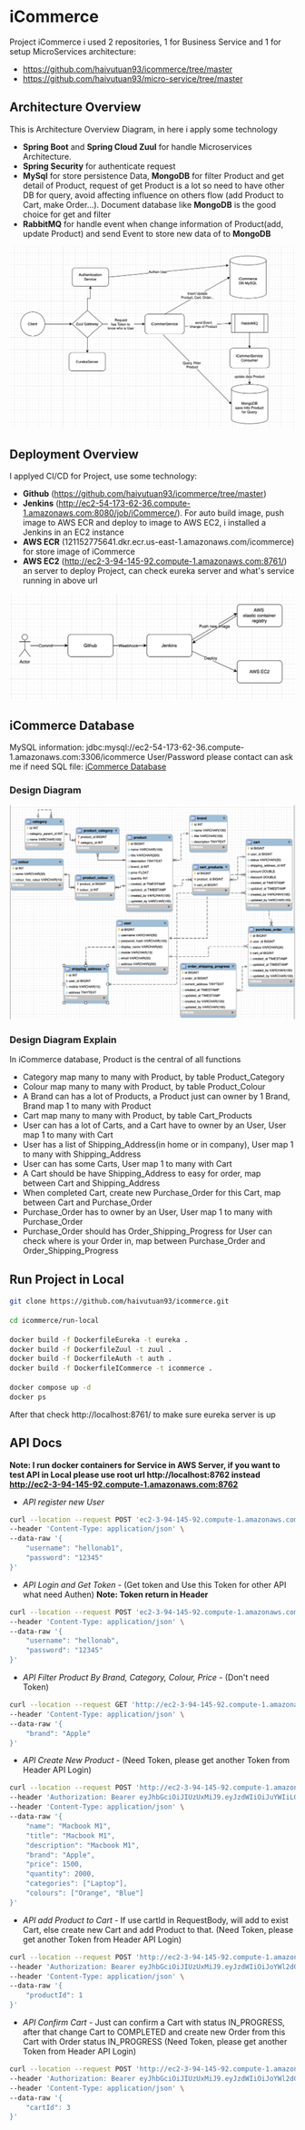# iCommerce
Project iCommerce i used 2 repositories, 1 for Business Service and 1 for setup MicroServices architecture:
* https://github.com/haivutuan93/icommerce/tree/master
* https://github.com/haivutuan93/micro-service/tree/master
## Architecture Overview
This is Architecture Overview Diagram, in here i apply some technology

* **Spring Boot** and **Spring Cloud Zuul** for handle Microservices Architecture.
* **Spring Security** for authenticate request
* **MySql** for store persistence Data, **MongoDB** for filter Product and get detail of Product, request of get Product is a lot so need to have other DB for query, avoid affecting influence on others flow (add Product to Cart, make Order...). Document database like **MongoDB** is the good choice for get and filter
* **RabbitMQ** for handle event when change information of Product(add, update Product) and send Event to store new data of to **MongoDB**

![database-icommerce](https://github.com/haivutuan93/icommerce/blob/master/src/main/resources/image/ArchitectDiagram.png?raw=true)

## Deployment Overview
I applyed CI/CD for Project, use some technology:
* **Github** (https://github.com/haivutuan93/icommerce/tree/master)
* **Jenkins** (http://ec2-54-173-62-36.compute-1.amazonaws.com:8080/job/iCommerce/). For auto build image, push image to AWS ECR and deploy to image to AWS EC2, i installed a Jenkins in an EC2 instance
* **AWS ECR** (121152775641.dkr.ecr.us-east-1.amazonaws.com/icommerce) for store image of iCommerce
* **AWS EC2** (http://ec2-3-94-145-92.compute-1.amazonaws.com:8761/) an server to deploy Project, can check eureka server and what's service running in above url

![deployment-icommerce](https://github.com/haivutuan93/icommerce/blob/master/src/main/resources/image/Deployment.png?raw=true)



## iCommerce Database
MySQL information: jdbc:mysql://ec2-54-173-62-36.compute-1.amazonaws.com:3306/icommerce
User/Password please contact can ask me if need
SQL file: [iCommerce Database](https://github.com/haivutuan93/icommerce/blob/main/src/main/resources/sql/summary.sql)
### Design Diagram

![database-icommerce](https://raw.githubusercontent.com/haivutuan93/icommerce/master/src/main/resources/image/DatabaseDesign.png)

### Design Diagram Explain
In iCommerce database, Product is the central of all functions
* Category map many to many with Product, by table Product_Category
* Colour map many to many with Product, by table Product_Colour
* A Brand can has a lot of Products, a Product just can owner by 1 Brand, Brand map 1 to many with Product
* Cart map many to many with Product, by table Cart_Products
* User can has a lot of Carts, and a Cart have to owner by an User, User map 1 to many with Cart
* User has a list of Shipping_Address(in home or in company), User map 1 to many with Shipping_Address
* User can has some Carts, User map 1 to many with Cart
* A Cart should be have Shipping_Address to easy for order, map between Cart and Shipping_Address
* When completed Cart, create new Purchase_Order for this Cart, map between Cart and Purchase_Order
* Purchase_Order has to owner by an User, User map 1 to many with Purchase_Order
* Purchase_Order should has Order_Shipping_Progress for User can check where is your Order in, map between Purchase_Order and Order_Shipping_Progress

## Run Project in Local
```sh
git clone https://github.com/haivutuan93/icommerce.git

cd icommerce/run-local

docker build -f DockerfileEureka -t eureka .
docker build -f DockerfileZuul -t zuul .
docker build -f DockerfileAuth -t auth .
docker build -f DockerfileICommerce -t icommerce .

docker compose up -d
docker ps
```
After that check http://localhost:8761/ to make sure eureka server is up

## API Docs
**Note: I run docker containers for Service in AWS Server, if you want to test API in Local please use root url http://localhost:8762 instead http://ec2-3-94-145-92.compute-1.amazonaws.com:8762**
* _API register new User_
```sh
curl --location --request POST 'ec2-3-94-145-92.compute-1.amazonaws.com:8762/auth/register' \
--header 'Content-Type: application/json' \
--data-raw '{
    "username": "hellonab1",
    "password": "12345"
}'
```
* _API Login and Get Token_ - (Get token and Use this Token for other API what need Authen)
  **Note: Token return in Header**
```sh
curl --location --request POST 'ec2-3-94-145-92.compute-1.amazonaws.com:8762/auth' \
--header 'Content-Type: application/json' \
--data-raw '{
    "username": "hellonab",
    "password": "12345"
}'
```
* _API Filter Product By Brand, Category, Colour, Price_ - (Don't need Token)
```sh
curl --location --request GET 'http://ec2-3-94-145-92.compute-1.amazonaws.com:8762/icommerce/product/filter' \
--header 'Content-Type: application/json' \
--data-raw '{
    "brand": "Apple"
}'
```
* _API Create New Product_ - (Need Token, please get another Token from Header API Login)
```sh
curl --location --request POST 'http://ec2-3-94-145-92.compute-1.amazonaws.com:8762/icommerce/product/add' \
--header 'Authorization: Bearer eyJhbGciOiJIUzUxMiJ9.eyJzdWIiOiJuYWIiLCJhdXRob3JpdGllcyI6WyJST0xFX1VTRVIiXSwiaWF0IjoxNjYzODA3MTQ2LCJleHAiOjE2NjM4NDMxNDZ9.ikYo-M94iFlHeCk7r1T70KewkLYDfvx0SusvVFn54hl7YZZErCY1oQa6RILiYUZ13G0MBg06VnOOQ_qQju3RnA' \
--header 'Content-Type: application/json' \
--data-raw '{
    "name": "Macbook M1",
    "title": "Macbook M1",
    "description": "Macbook M1",
    "brand": "Apple",
    "price": 1500,
    "quantity": 2000,
    "categories": ["Laptop"],
    "colours": ["Orange", "Blue"]
}'
```
* _API add Product to Cart_ - If use cartId in RequestBody, will add to exist Cart, else create new Cart and add Product to that. (Need Token, please get another Token from Header API Login)
```sh
curl --location --request POST 'http://ec2-3-94-145-92.compute-1.amazonaws.com:8762/icommerce/cart/add-product' \
--header 'Authorization: Bearer eyJhbGciOiJIUzUxMiJ9.eyJzdWIiOiJoYWl2dCIsImF1dGhvcml0aWVzIjpbIlJPTEVfVVNFUiJdLCJpYXQiOjE2NjM4Mjg2NTksImV4cCI6MTY2Mzg2NDY1OX0.A7mQevaeOaq_tSuM5JgysvD0QAkM2Oa_stEFycG8V4EMW523ZjljfahEUNzS7vZB3t6h_Sjpmjs39T2IdO4pWw' \
--header 'Content-Type: application/json' \
--data-raw '{
    "productId": 1
}'
```
* _API Confirm Cart_ - Just can confirm a Cart with status IN_PROGRESS, after that change Cart to COMPLETED and create new Order from this Cart with Order status IN_PROGRESS (Need Token, please get another Token from Header API Login)
```sh
curl --location --request POST 'http://ec2-3-94-145-92.compute-1.amazonaws.com:8762/icommerce/cart/confirm' \
--header 'Authorization: Bearer eyJhbGciOiJIUzUxMiJ9.eyJzdWIiOiJoYWl2dCIsImF1dGhvcml0aWVzIjpbIlJPTEVfVVNFUiJdLCJpYXQiOjE2NjM4Mjg2NTksImV4cCI6MTY2Mzg2NDY1OX0.A7mQevaeOaq_tSuM5JgysvD0QAkM2Oa_stEFycG8V4EMW523ZjljfahEUNzS7vZB3t6h_Sjpmjs39T2IdO4pWw' \
--header 'Content-Type: application/json' \
--data-raw '{
    "cartId": 3
}'
```


